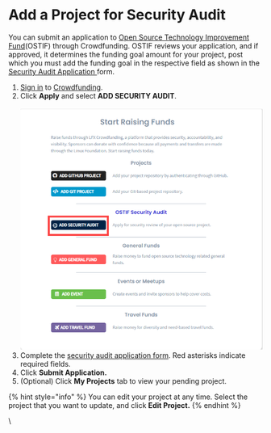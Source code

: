 # Add a Project for Security Audit

You can submit an application to [Open Source Technology Improvement Fund](https://ostif.org/the-ostif-mission/)(OSTIF) through Crowdfunding. OSTIF reviews your application, and if approved, it determines the funding goal amount for your project, post which you must add the funding goal in the respective field as shown in the [Security Audit Application ](../security-audit-application.md)form.

1. [Sign in](../../sso/sign-in/) to [Crowdfunding](https://crowdfunding.lfx.linuxfoundation.org).
2. Click **Apply** and select **ADD SECURITY AUDIT**.\
   \
   &#x20;![](<../../.gitbook/assets/add security audits.png>)&#x20;
3. Complete the [security audit application form](../security-audit-application.md). Red asterisks indicate required fields.
4. Click **Submit Application.**
5. (Optional) Click **My Projects** tab to view your pending project.

{% hint style="info" %}
You can edit your project at any time. Select the project that you want to update, and click **Edit Project.**
{% endhint %}

\


